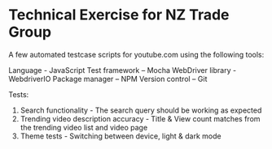 # Technical Exercise for NZ Trade Group

A few automated testcase scripts for youtube.com using the following tools:

Language - JavaScript
Test framework – Mocha
WebDriver library - WebdriverIO
Package manager – NPM
Version control – Git

Tests:

1) Search functionality - The search query should be working as expected
2) Trending video description accuracy - Title & View count matches from the trending video list and video page
3) Theme tests - Switching between device, light & dark mode
